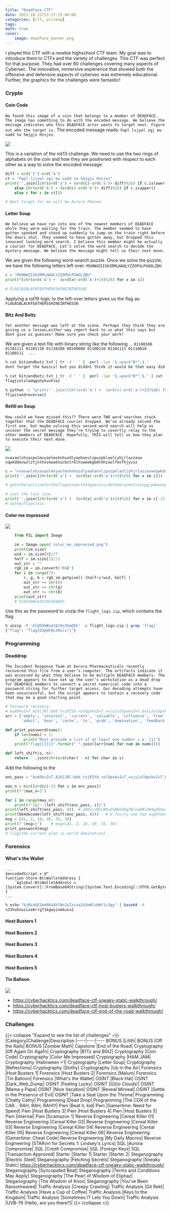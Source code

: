 ```yaml
---
title: "Deadface CTF"
date: 2023-10-22T13:17:15-04:00
categories: [ctf, writeup]
tags:
math: true
cover:
    image: deadface_banner.png
---
```

I played this CTF with a newbie highschool CTF team. My goal was to introduce them to CTFs and the variety of challenges. This CTF was perfect for that purpose. They had over 60 challenges covering many aspects of Cybersec. The innovative, immersive experience that showed both the offensive and defensive aspects of cybersec was extremely educational. Further, the graphics for the challenges were fantastic!

### Crypto
#### Coin Code 
`We found this image of a coin that belongs to a member of DEADFACE. The image has something to do with the encoded message. We believe the message indicates who this DEADFACE actor wants to target next. Figure out who the target is.`
The encoded message reads: `Fwpl lsjywl xgj ew oadd tw Smjgjs Hzsjes.`

![](coin.jpg)

This is a variation of the rot13 challenge. We need to use the two rings of alphabets on the coin and how they are positioned with respect to each other as a way to solve the encoded message.

```python
diff = ord('I')-ord('A')
ct = "Fwpl lsjywl xgj ew oadd tw Smjgjs Hzsjes"
print(''.join([chr(ord('a') + (ord(c)-ord('a')+ diff)%26) if c.islower() 
    else chr(ord('A') + (ord(c)-ord('A')+ diff)%26) if c.isupper() 
    else c for c in ct]))

# Next target for me will be Aurora Pharma
```
#### Letter Soup
`We believe we have ran into one of the newest members of DEADFACE while they were waiting for the train. The member seemed to have gotten spooked and stood up suddenly to jump on the train right before the doors shut. They seemed to have gotten away, but dropped this innocent looking word search. I believe this member might be actually a courier for DEADFACE. Let’s solve the word search to decode the mystery message. We believe the message might tell us their next move.`

We are given the following word-search puzzle. Once we solve the puzzle, we have the following letters left over: `MSHNHZSISHJRMLHAOLYZZOPULPUAOLZBU`

```python
c = "MSHNHZISHJRMLHAOLYZZOPULPUAOLZBU"
print(*[chr(ord('A') +  (ord(x)-ord('A')+19)%26) for x in c])

# FLAG{ASBLACKFEATHERSSHINEINTHESUN}
```
Applying a rot19 logic to the left-over letters gives us the flag as:
`FLAGASBLACKFEATHERSSHINEINTHESUN`


#### Bitz And Boltz
`Yet another message was left at the scene. Perhaps they think they are giving us a lesson…either way report back to us what this says but dont give us guesses! Make sure you check your work!`

We are given a text file with binary string like the following ...
`01100100 01101111 01101110 01110100 00100000 01100110 01101111 01110010 01100111  ...`

```bash
% cat bitzandbotz.txt | tr -d ' ' |  perl -lpe '$_=pack"B*",$_'
dont forget the basics! but you diddnt think it would be that easy did you? HAHAHAHAHA Silly Turbos! More Like Turbo TACKY!!!! the flag is 66 6c 61 67 7b 69 6f 6c 73 6c 77 64 71 67 75 68 79 68 75 76 68 6c 77 7d

% cat bitzandbotz.txt | tr -d ' ' |  perl -lpe '$_=pack"B*",$_' | cut -c140- | xxd -p -r
flag{iolslwdqguhyhuvhlw}

% python -c "print(''.join([chr(ord('a') +  (ord(x)-ord('a')+23)%26) for x in 'iolslwdqguhyhuvhlw']))"
flipitandreverseit
```
#### Refill on Soup
`How could we have missed this?? There were TWO word searches stuck together that the DEADFACE courier dropped. We’ve already solved the first one, but maybe solving this second word search will help us uncover the secret message they’re trying to covertly relay to the other members of DEADFACE. Hopefully, THIS will tell us how they plan to execute their next move.`

![](2023-10-22-20-28-32.png)

`nvavaolshzaspulmvyaolmshnhuzdlyaohanvlzpuzpklaoliyhjrlazzavw nqwkddevwzlztjnthxskeadvucbvtrklhsweebgbdthhzaolfmsfhjyvzz`


```python
c = "nvavaolshzaspulmvyaolmshnhuzdlyaohanvlzpuzpklaoliyhjrlazzavwnqwkddevwzlztjnthxskeadvucbvtrklhsweebgbdthhzaolfmsfhjyvzz"
print(''.join([chr(ord('a') +  (ord(x)-ord('a')+19)%26) for x in c]))

# gotothelastlinefortheflaganswerthatgoesinsidethebracketsstopgjpdwwxopsesmcgmaqldxtwonvuomkdealpxxuzuwmaastheyflyacross

# just the last line
print(''.join([chr(ord('a') +  (ord(x)-ord('a')+19)%26) for x in c[-15:]]))
# astheyflyacross
```
#### Color me impressed

![](2023-10-22-23-47-24.png)
```python
    from PIL import Image

    im = Image.open('color_me_impressed.png')
    print(im.size)
    wid = im.size[0]//7
    half = im.size[1]//2
    out_str = ""
    rgb_im = im.convert('RGB')
    for i in range(7):  
        r, g, b = rgb_im.getpixel( (half+i*wid, half) )
        out_str += chr(r)
        out_str += chr(g)
        out_str += chr(b)
    print(out_str) 
    # Gl@55H#u$3$tOn3Sm@5h
```
Use this as the password to unzip the `flight_logs.zip`, which contains the flag

```bash
% unzip -P 'Gl@55H#u$3$tOn3Sm@5h' -p flight_logs.zip | grep 'flag{'
{"flag": "flag{D3@dF@c3Rulz!}"}
```

### Programming
#### Deaddrop
`The Incident Response Team at Aurora Pharmaceuticals recently recovered this file from a user’s computer. The artifacts indicate it was accessed by what they believe to be multiple DEADFACE members. The program appears to have set up the user’s workstation as a dead drop for DEADFACE members to convert a secret numerical code into a password string for further target access. Our decoding attempts have been unsuccessful, but the script appears to contain a recovery code that may be a good starting point.`

```python
# Password recovery:
# buA9kvZ=T_A}b[J8l:@ob_tviPZtb_<olOpxkvZ=T_=xju]olOpxkvZ=T_bxlu]olOpxkvZ=QIEE
arr = ['empty', 'interest', 'current', 'valuable', 'influence', 'from', 'scolded', 'would', 'got', 'key', 'facility', 'run', 'great', 'tack', 'scent', 'close', 'are', 'a', 'plan', 'counter', 'earth', 'self', 'we', 'sick', 'return',
       'admit', 'bear', 'cache', 'to', 'grab', 'domination', 'feedback', 'especially', 'motivate', 'tool', 'world', 'phase', 'semblance', 'tone', 'is', 'will', 'the', 'can', 'global', 'tell', 'box', 'alarm', 'life', 'necessary']

def print_password(nums):
    if len(nums) < 1:
        print("Must provide a list of at least one number i.e. [1]")
    print("flag{{{}}}".format(" ".join([arr[num] for num in nums])))

def left_shift(s, n):
    return ''.join(chr(ord(char) - n) for char in s)
```

Add the following to the 

```python
enc_pass = "buA9kvZ=T_A}b[J8l:@ob_tviPZtb_<olOpxkvZ=T_=xju]olOpxkvZ=T_bxlu]olOpxkvZ=QIEE"

max_n = min([ord(c)-32 for c in enc_pass])
print(f"{max_n=}")

for i in range(max_n):
    print(f"{i}: {left_shift(enc_pass, i)}")
print(left_shift(enc_pass, 8))  # Zm91cnR5LW9uZSB0d28gZWlnaHRlZW4gdGhpcnR5LW5pbmUgdGhpcnR5LWZpdmUgdGhpcnR5IA==
print(b64decode(left_shift(enc_pass, 8)))   # b'fourty-one two eighteen thirty-nine thirty-five thirty '
msg = [41, 2, 18, 39, 35, 30]
print(f"{msg=}")    # msg=[41, 2, 18, 39, 35, 30]
print_password(msg)    
# flag{the current plan is world domination}
```
### Forensics
#### What's the Wallet

```
...
$encodedScript = @"
function Store-BtcWalletAddress {
    `$global:BtcWalletAddress = [System.Convert]::FromBase64String([System.Text.Encoding]::UTF8.GetBytes('bjMzaGE1bm96aXhlNnJyZzcxa2d3eWlubWt1c3gy'))
}
...
```

```bash
% echo "bjMzaGE1bm96aXhlNnJyZzcxa2d3eWlubWt1c3gy" | base64 -d
n33ha5nozixe6rrg71kgwyinmkusx2
```

#### Host Busters 1


#### Host Busters 2


#### Host Busters 3


#### Host Busters 4


#### Host Busters 5


#### Tin Balloon
![](2023-10-23-00-38-51.png)


* https://cyberhacktics.com/deadface-ctf-sneaky-static-walkthrough/
* https://cyberhacktics.com/deadface-ctf-host-busters-walkthrough/
* https://cyberhacktics.com/deadface-ctf-end-of-the-road-walkthrough/

### Challenges
{{< collapse "Expand to see the list of challenges" >}}
|Category|Challenge|Description
|----|----|----
BONUS |Lilith|
BONUS |Off the Rails|
BONUS |Zombie Math|
Capstone |End of the Road|
Cryptography |0ff Again On Aga1n|
Cryptography |B1Tz and B0tZ|
Cryptography |Coin Code|
Cryptography |Color Me Impressed|
Cryptography |HAM JAM|
Cryptography |Halloween +1|
Cryptography |Letter Soup|
Cryptography |Reflections|
Cryptography |Slothy|
Cryptography |Up in the Air|
Forensics |Host Busters 1|
Forensics |Host Busters 2|
Forensics |Malum|
Forensics |Tin Balloon|
Forensics |What's the Wallet|
OSINT |Black Hat|
OSINT |Dark_Web_Dump|
OSINT |Feeling Lucky|
OSINT |G(l)o Clouds!|
OSINT |Mama y Papa|
OSINT |Nice Vacation|
OSINT |Reveal Mirveal|
OSINT |Settle in the Presence of Evil|
OSINT |Take a Seat Upon the Throne|
Programming |Chatty Cathy|
Programming |Dead Drop|
Programming |The CDR of the CAR... RAH, RAH, RAH!!!|
Pwn |Beat it, kid|
Pwn |Gamertime: Need for Speed|
Pwn |Host Busters 3|
Pwn |Host Busters 4|
Pwn |Host Busters 5|
Pwn |Internal|
Pwn |Scamazon 1|
Reverse Engineering |Cereal Killer 01|
Reverse Engineering |Cereal Killer 02|
Reverse Engineering |Cereal Killer 03|
Reverse Engineering |Cereal Killer 04|
Reverse Engineering |Cereal Killer 05|
Reverse Engineering |Cereal Killer 06|
Reverse Engineering |Gamertime: Cheat Code|
Reverse Engineering |My Daily Macros|
Reverse Engineering |STARvin for Secrets 1: Lindsey's Lyrics|
SQL |Aurora Compromise|
SQL |Credit Compromise|
SQL |Foreign Keys|
SQL |Transaction Approved|
Starter |Starter 1|
Starter |Starter 2|
Steganography |Electric Steel|
Steganography |Fetching Secrets|
Steganography |Sneaky Static| https://cyberhacktics.com/deadface-ctf-sneaky-static-walkthrough/
Steganography |Syncopated Beat|
Steganography |Terms and Conditions May Apply|
Steganography |The Pearl of Wisdom of Eliphaz|
Steganography |The Wisdom of Knox|
Steganography |You've Been Ransomwared|
Traffic Analysis |Creepy Crawling|
Traffic Analysis |Git Rekt|
Traffic Analysis |Have a Cup of Coffee|
Traffic Analysis |Keys to the Kingdom|
Traffic Analysis |Sometimes IT Lets You Down|
Traffic Analysis |UVB-76 (Hello, are you there?)|
{{< /collapse >}}